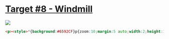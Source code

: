 # [Target #8 - Windmill](https://cssbattle.dev/play/8)

![](https://cssbattle.dev/targets/8.png)

```HTML
<p><style>*{background:#6592CF}p{zoom:10;margin:5 auto;width:2;height:11;border-radius:1in;box-shadow:2px 0#060F55,-2px 0#060F55,4px 0#6592CF,-4px 0#6592CF,6px 0#060F55,-6px 0#060F55,0-19px 0 10px#6592CF,0 3px 0 6px#060F55,0 15px 0#060F55
```